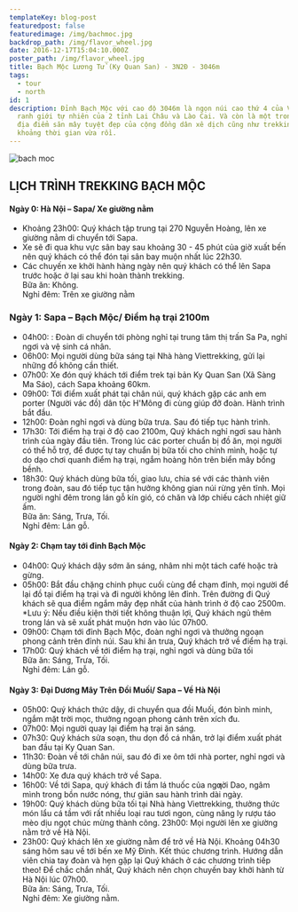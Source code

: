 ```yaml
---
templateKey: blog-post
featuredpost: false
featuredimage: /img/bachmoc.jpg
backdrop_path: /img/flavor_wheel.jpg
date: 2016-12-17T15:04:10.000Z
poster_path: /img/flavor_wheel.jpg
title: Bạch Mộc Lương Tử (Ky Quan San) - 3N2Đ - 3046m
tags:
  - tour
  - north
id: 1
description: Đỉnh Bạch Mộc với cao độ 3046m là ngọn núi cao thứ 4 của Việt Nam,
  ranh giới tự nhiên của 2 tỉnh Lai Châu và Lào Cai. Và còn là một trong những
  địa điểm săn mây tuyệt đẹp của cộng đồng dân xê dịch cũng như trekking trong
  khoảng thời gian vừa rồi.
---
```

![bach moc](/img/bachmoc2.jpg)

## LỊCH TRÌNH TREKKING BẠCH MỘC
#### Ngày 0: Hà Nội – Sapa/ Xe giường nằm
- Khoảng 23h00: Quý khách tập trung tại 270 Nguyễn Hoàng, lên xe giường nằm di chuyển tới Sapa.
- Xe sẽ đi qua khu vực sân bay sau khoảng 30 - 45 phút của giờ xuất bến nên quý khách có thể đón tại sân bay muộn nhất lúc 22h30.
- Các chuyến xe khởi hành hàng ngày nên quý khách có thể lên Sapa trước hoặc ở lại sau khi hoàn thành trekking.
<br>Bữa ăn: Không.
<br>Nghỉ đêm: Trên xe giường nằm


### Ngày 1: Sapa – Bạch Mộc/ Điểm hạ trại 2100m
- 04h00: : Đoàn di chuyển tới phòng nghỉ tại trung tâm thị trấn Sa Pa, nghỉ ngơi và vệ sinh cá nhân.
- 06h00: Mọi người dùng bữa sáng tại Nhà hàng Viettrekking, gửi lại những đồ không cần thiết.
- 07h00: Xe đón quý khách tới điểm trek tại bản Ky Quan San (Xã Sàng Ma Sáo), cách Sapa khoảng 60km.
- 09h00: Tới điểm xuất phát tại chân núi, quý khách gặp các anh em porter (Người vác đồ) dân tộc H'Mông đi cùng giúp đỡ đoàn. Hành trình bắt đầu.
- 12h00: Đoàn nghỉ ngơi và dùng bữa trưa. Sau đó tiếp tục hành trình.
- 17h30: Tới điểm hạ trại ở độ cao 2100m, Quý khách nghỉ ngơi sau hành trình của ngày đầu tiên. Trong lúc các porter chuẩn bị đồ ăn, mọi người có thể hỗ trợ, để được tự tay chuẩn bị bữa tối cho chính mình, hoặc tự do dạo chơi quanh điểm hạ trại, ngắm hoàng hôn trên biển mây bồng bềnh.
- 18h30: Quý khách dùng bữa tối, giao lưu, chia sé với các thành viên trong đoàn, sau đó tiếp tục tận hưởng không gian núi rừng yên tĩnh. Mọi người nghỉ đêm trong lán gỗ kín gió, có chăn và lớp chiếu cách nhiệt giữ ấm.
<br>Bữa ăn: Sáng, Trưa, Tối.
<br>Nghỉ đêm: Lán gỗ.


#### Ngày 2: Chạm tay tới đỉnh Bạch Mộc
- 04h00: Quý khách dậy sớm ăn sáng, nhâm nhi một tách café hoặc trà gừng.
- 05h00: Bắt đầu chặng chinh phục cuối cùng để chạm đỉnh, mọi người để lại đồ tại điểm hạ trại và đi người không lên đỉnh. Trên đường đi Quý khách sẽ qua điểm ngắm mây đẹp nhất của hành trình ở độ cao 2500m.
*Lưu ý: Nếu điều kiện thời tiết không thuận lợi, Quý khách ngủ thêm trong lán và sẽ xuất phát muộn hơn vào lúc 07h00.
- 09h00: Chạm tới đỉnh Bạch Mộc, đoàn nghỉ ngơi và thưởng ngoạn phong cảnh trên đỉnh núi. Sau khi ăn trưa, Quý khách trở về điểm hạ trại.
- 17h00: Quý khách về tới điểm hạ trại, nghỉ ngơi và dùng bữa tối
<br>Bữa ăn: Sáng, Trưa, Tối.
<br>Nghỉ đêm: Lán gỗ.


#### Ngày 3: Đại Dương Mây Trên Đồi Muối/ Sapa – Về Hà Nội
- 05h00: Quý khách thức dậy, di chuyển qua đồi Muối, đón bình minh, ngắm mặt trời mọc, thưởng ngoạn phong cảnh trên xích đu.
- 07h00: Mọi người quay lại điểm hạ trại ăn sáng.
- 07h30: Quý khách sửa soạn, thu dọn đồ cá nhân, trở lại điểm xuất phát ban đầu tại Ky Quan San.
- 11h30: Đoàn về tới chân núi, sau đó đi xe ôm tới nhà porter, nghỉ ngơi và dùng bữa trưa.
- 14h00: Xe đưa quý khách trở về Sapa.
- 16h00: Về tới Sapa, quý khách đi tắm lá thuốc của ngƣời Dao, ngâm mình trong bồn nước nóng, thư giãn sau hành trình dài ngày.
- 19h00: Quý khách dùng bữa tối tại Nhà hàng Viettrekking, thưởng thức món lẩu cá tầm với rất nhiều loại rau tươi ngon, cùng nâng ly rượu táo mèo dịu ngọt chúc mừng thành công. 23h00: Mọi người lên xe giường nằm trở về Hà Nội.
- 23h00: Quý khách lên xe giường nằm để trở về Hà Nội.
Khoảng 04h30 sáng hôm sau về tới bến xe Mỹ Đình. Kết thúc chương trình. Hướng dẫn viên chia tay đoàn và hẹn gặp lại Quý khách ở các chương trình tiếp theo!
Để chắc chắn nhất, Quý khách nên chọn chuyến bay khởi hành từ Hà Nội lúc 07h00.
<br>Bữa ăn: Sáng, Trưa, Tối.
<br>Nghỉ đêm: Xe giường nằm.
